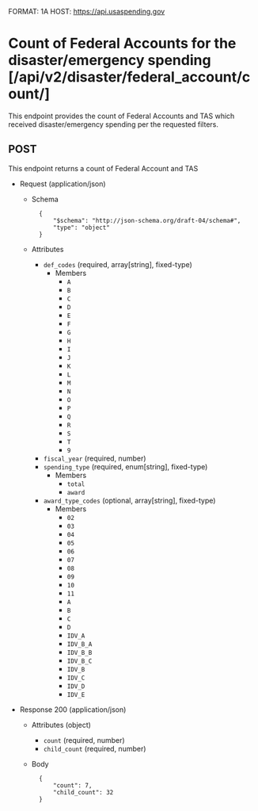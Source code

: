 FORMAT: 1A
HOST: https://api.usaspending.gov

# Count of Federal Accounts for the disaster/emergency spending [/api/v2/disaster/federal_account/count/]

This endpoint provides the count of Federal Accounts and TAS which received disaster/emergency spending per the requested filters.

## POST

This endpoint returns a count of Federal Account and TAS

+ Request (application/json)
    + Schema

            {
                "$schema": "http://json-schema.org/draft-04/schema#",
                "type": "object"
            }

    + Attributes
        + `def_codes` (required, array[string], fixed-type)
            + Members
                + `A`
                + `B`
                + `C`
                + `D`
                + `E`
                + `F`
                + `G`
                + `H`
                + `I`
                + `J`
                + `K`
                + `L`
                + `M`
                + `N`
                + `O`
                + `P`
                + `Q`
                + `R`
                + `S`
                + `T`
                + `9`
        + `fiscal_year` (required, number)
        + `spending_type` (required, enum[string], fixed-type)
            + Members
                + `total`
                + `award`
        + `award_type_codes` (optional, array[string], fixed-type)
            + Members
                + `02`
                + `03`
                + `04`
                + `05`
                + `06`
                + `07`
                + `08`
                + `09`
                + `10`
                + `11`
                + `A`
                + `B`
                + `C`
                + `D`
                + `IDV_A`
                + `IDV_B_A`
                + `IDV_B_B`
                + `IDV_B_C`
                + `IDV_B`
                + `IDV_C`
                + `IDV_D`
                + `IDV_E`

+ Response 200 (application/json)
    + Attributes (object)
        + `count` (required, number)
        + `child_count` (required, number)
    + Body

            {
                "count": 7,
                "child_count": 32
            }
